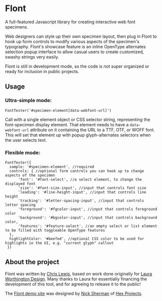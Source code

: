 # Flont
A full-featured Javascript library for creating interactive web font specimens.

Web designers can style up their own specimen layout, then plug in Flont to hook up 
form controls to modify various aspects of the specimen's typography. Flont's showcase
feature is an inline OpenType alternates selection popup interface to allow casual users to
create customized, swashy strings very easily.

Flont is still in development mode, so the code is not super organized or ready for
inclusion in public projects.

## Usage

### Ultra-simple mode:

```
FontTester('#specimen-element[data-webfont-url]')
```

Call with a single element object or CSS selector string, representing the font-specimen display element.
That element needs to have a `data-webfont-url` attribute on it containing the URL to a TTF, OTF, or WOFF font.
This will set that element up with popup glyph-alternates selectors when the user selects text.

### Flexible mode:

```
FontTester({
  sample: '#specimen-element', //required
  controls: { //optional form controls you can hook up to change aspects of the specimen
      'font': '#font-select', //a select element, to change the displayed font
      'size': '#font-size-input', //input that controls font size
      'leading': '#line-height-input', //input that controls line height
      'tracking': '#letter-spacing-input', //input that controls letter spacing
      'foreground': '#fgcolor-input', //input that controls foreground color
      'background': '#bgcolor-input', //input that controls background color,
      'features': '#feature-select', //an empty select or list element to be filled with toggleable OpenType features
  },
  highlightColor: '#beefed', //optional CSS color to be used for highlights in the UI, e.g. "current glyph" callout
 })
```

## About the project

Flont was written by [Chris Lewis](https://chrislewis.codes/), based on work done originally for
[Laura Worthington Design](https://lauraworthingtondesign.com/news/article/the-type-tester).
Many thanks to Laura for essentially financing the development of this tool, and for agreeing to
release it to the public!

The [Flont demo site](https://flont.chrislewis.codes/) was designed by [Nick Sherman](https://nicksherman.com/)
of [Hex Projects](https://hex.xyz/).
